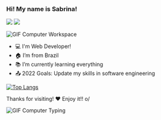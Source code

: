 ### Hi! My name is Sabrina!

[<img src="https://img.shields.io/badge/LinkedIn-0077B5?style=for-the-badge&logo=linkedin&logoColor=white">](https://www.linkedin.com/in/sabrina-poderis/)
[<img src="https://img.shields.io/badge/Gmail-D14836?style=for-the-badge&logo=gmail&logoColor=white">](mailto:sabrina.poderis@gmail.com/)

![GIF Computer Workspace](https://data.whicdn.com/images/325875578/original.gif)

- :computer: I'm Web Developer!
- :house: I’m from Brazil
- :books: I’m currently learning everything
- :outbox_tray: 2022 Goals: Update my skills in software engineering

[![Top Langs](https://github-readme-stats.vercel.app/api/top-langs/?username=Sabrina-Poderis)](https://github.com/Sabrina-Poderis/github-readme-stats)

Thanks for visiting! ❤️ Enjoy it!! o/

![GIF Computer Typing](https://c.tenor.com/1uklp9zqO3oAAAAC/computer-typing.gif)
